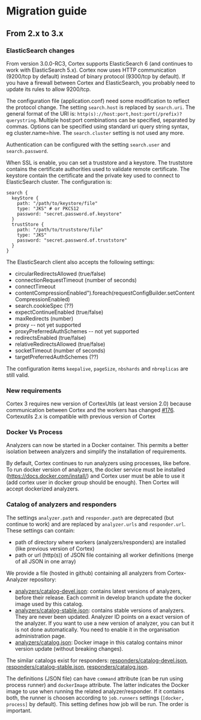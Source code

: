 # Migration guide

## From 2.x to 3.x

### ElasticSearch changes
From version 3.0.0-RC3, Cortex supports ElasticSearch 6 (and continues to work with ElasticSearch 5.x). Cortex now uses HTTP communication (9200/tcp by default) instead of binary protocol (9300/tcp by default). If you have a firewall between Cortex and ElasticSearch, you probably need to update its rules to allow 9200/tcp.

The configuration file (application.conf) need some modification to reflect the protocol change. The setting `search.host` is replaced by `search.uri`. The general format of the URI is: `http(s)://host:port,host:port(/prefix)?querystring`. Multiple host:port combinations can be specified, separated by commas. Options can be specified using standard uri query string syntax, eg cluster.name=hive. The `search.cluster` setting  is not used any more.

Authentication can be configured with the setting `search.user` and `search.password`.

When SSL is enable, you can set a truststore and a keystore. The truststore contains the certificate authorities used to validate remote certificate. The keystore contain the certificate and the private key used to connect to ElasticSearch cluster. The configuration is:
```hocon
search {
  keyStore {
    path: "/path/to/keystore/file"
    type: "JKS" # or PKCS12
    password: "secret.password.of.keystore"
  }
  trustStore {
    path: "/path/to/truststore/file"
    type: "JKS"
    password: "secret.password.of.truststore"
  }
}
```

The ElasticSearch client also accepts the following settings:
 - circularRedirectsAllowed (true/false)
 - connectionRequestTimeout (number of seconds)
 - connectTimeout
 - contentCompressionEnabled").foreach(requestConfigBuilder.setContentCompressionEnabled)
 - search.cookieSpec (??)
 - expectContinueEnabled (true/false)
 - maxRedirects (number)
 - proxy -- not yet supported
 - proxyPreferredAuthSchemes -- not yet supported
 - redirectsEnabled (true/false)
 - relativeRedirectsAllowed (true/false)
 - socketTimeout (number of seconds)
 - targetPreferredAuthSchemes (??) 

The configuration items `keepalive`, `pageSize`, `nbshards` and `nbreplicas` are still valid.

### New requirements
Cortex 3 requires new version of CortexUtils (at least version 2.0) because communication between Cortex and the workers has changed [\#176](https://github.com/TheHive-Project/Cortex/issues/176). Cortexutils 2.x is compatible with previous version of Cortex

### Docker Vs Process
Analyzers can now be started in a Docker container. This permits a better isolation between analyzers and simplify the installation of requirements.

By default, Cortex continues to run analyzers using processes, like before. To run docker version of analyzers, the docker service must be installed (https://docs.docker.com/install/) and Cortex user must be able to use it (add cortex user in docker group should be enough). Then Cortex will accept dockerized analyzers.

### Catalog of analyzers and responders

The settings `analyzer.path` and `responder.path` are deprecated (but continue to work) and are replaced by `analyzer.urls` and `responder.url`. These settings can contain:
   - path of directory where workers (analyzers/responders) are installed (like previous version of Cortex)
   - path or url (http(s)) of JSON file containing all worker definitions (merge of all JSON in one array)

We provide a file (hosted in github) containing all analyzers from Cortex-Analyzer repository:
 - [analyzers/catalog-devel.json](https://github.com/TheHive-Project/Cortex-Analyzers/tree/develop/analyzers/catalog-devel.json): contains latest versions of analyzers, before their release. Each commit in develop branch update the docker image used by this catalog. 
 - [analyzers/catalog-stable.json](https://github.com/TheHive-Project/Cortex-Analyzers/tree/develop/analyzers/catalog-stable.json):
 contains stable versions of analyzers. They are never been updated. Analyzer ID points on a exact version of the analyzer. If you want to use a new version of analyzer, you can but it is not done automatically. You need to enable it in the organisation administration page.
 - [analyzers/catalog.json](https://github.com/TheHive-Project/Cortex-Analyzers/tree/develop/analyzers/catalog.json): Docker image in this catalog contains minor version update (without breaking changes).

The similar catalogs exist for responders: [responders/catalog-devel.json](https://github.com/TheHive-Project/Cortex-Analyzers/tree/develop/responders/catalog-devel.json), [responders/catalog-stable.json](https://github.com/TheHive-Project/Cortex-Analyzers/tree/develop/responders/catalog-stable.json), [responders/catalog.json](https://github.com/TheHive-Project/Cortex-Analyzers/tree/develop/responders/catalog.json).

The definitions (JSON file) can have `command` attribute (can be run using process runner) and `dockerImage` attribute. The latter indicates the Docker image to use when running the related analyzer/responder. If it contains both, the runner is choosen according to `job.runners` settings (`[docker, process]` by default). This setting defines how job will be run. The order is important.
